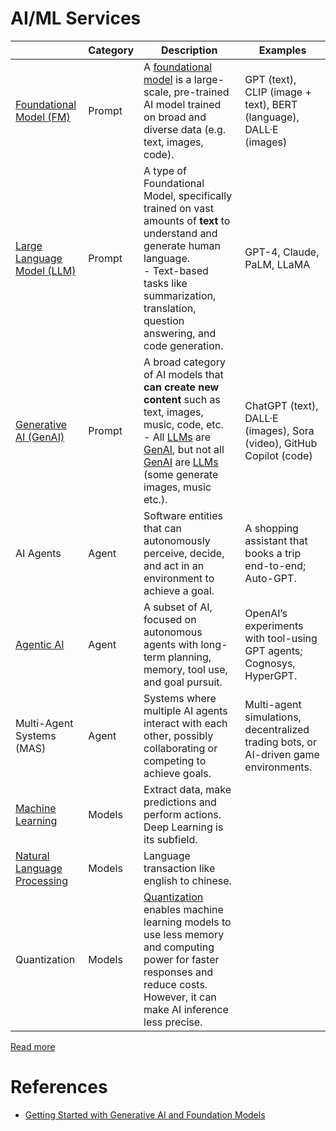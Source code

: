 # AI/ML Services

|                                                         | Category | Description                                                                                                                                                                                                                                                                                                            | Examples                                                                             |
|---------------------------------------------------------|----------|------------------------------------------------------------------------------------------------------------------------------------------------------------------------------------------------------------------------------------------------------------------------------------------------------------------------|--------------------------------------------------------------------------------------|
| [Foundational Model (FM)](Foundational-Models/Readme.md) | Prompt   | A [foundational model](Foundational-Models/Readme.md) is a large-scale, pre-trained AI model trained on broad and diverse data (e.g. text, images, code).                                                                                                                                                               | GPT (text), CLIP (image + text), BERT (language), DALL·E (images)                    |
| [Large Language Model (LLM)](Foundational-Models/LLM.md) | Prompt   | A type of Foundational Model, specifically trained on vast amounts of **text** to understand and generate human language.<br/>- Text-based tasks like summarization, translation, question answering, and code generation.                                                                                             | GPT-4, Claude, PaLM, LLaMA                                                           |
| [Generative AI (GenAI)](Foundational-Models/GenAI.md)    | Prompt   | A broad category of AI models that **can create new content** such as text, images, music, code, etc.<br/>- All [LLMs](Foundational-Models/LLM.md) are [GenAI](Foundational-Models/GenAI.md), but not all [GenAI](Foundational-Models/GenAI.md) are [LLMs](Foundational-Models/LLM.md) (some generate images, music etc.). | ChatGPT (text), DALL·E (images), Sora (video), GitHub Copilot (code)                 |
| AI Agents                                               | Agent    | Software entities that can autonomously perceive, decide, and act in an environment to achieve a goal.                                                                                                                                                                                                                 | A shopping assistant that books a trip end-to-end; Auto-GPT.                         |
| [Agentic AI](Agent-Engineering/Readme.md)                              | Agent    | A subset of AI, focused on autonomous agents with long-term planning, memory, tool use, and goal pursuit.                                                                                                                                                                                                              | OpenAI’s experiments with tool-using GPT agents; Cognosys, HyperGPT.                 |
| Multi-Agent Systems (MAS)                               | Agent    | Systems where multiple AI agents interact with each other, possibly collaborating or competing to achieve goals.                                                                                                                                                                                                       | Multi-agent simulations, decentralized trading bots, or AI-driven game environments. |
| [Machine Learning](MachineLearning.md)                               | Models   | Extract data, make predictions and perform actions.<br/> Deep Learning is its subfield.                                                                                                                                                                                                                                |                                                                                      |
| [Natural Language Processing]()                         | Models   | Language transaction like english to chinese.                                                                                                                                                                                                                                                                          |                                                                                      |
| Quantization                                            | Models   | [Quantization](https://www.cloudflare.com/en-gb/learning/ai/what-is-quantization/) enables machine learning models to use less memory and computing power for faster responses and reduce costs. However, it can make AI inference less precise.                                                                       |                                                                                      |

[Read more](https://www.youtube.com/watch?v=2p5OHDxR2l8)

# References
- [Getting Started with Generative AI and Foundation Models](https://d1.awsstatic.com/products/generative-ai/getting-started-with-generative-ai-and-foundation-models.pdf)